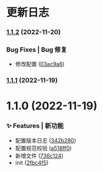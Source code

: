# 更新日志 


### [1.1.2](https://gitee.com/cyq13/cz-utils/compare/v1.1.1...v1.1.2) (2022-11-20)


###   Bug Fixes | Bug 修复

* 修改配置 ([03ac9a6](https://gitee.com/cyq13/cz-utils/commit/03ac9a642784db27ee3c273059b91172906e1add))

### [1.1.1](https://gitee.com/cyq13/cz-utils/compare/v1.1.0...v1.1.1) (2022-11-19)

# 1.1.0 (2022-11-19)


### ✨ Features | 新功能

* 配置版本日志 ([342b280](https://gitee.com/cyq13/cz-utils/commit/342b280))
* 配置规范校验 ([a518ff0](https://gitee.com/cyq13/cz-utils/commit/a518ff0))
* 新增文件 ([736c124](https://gitee.com/cyq13/cz-utils/commit/736c124))
* init ([2fbc4f5](https://gitee.com/cyq13/cz-utils/commit/2fbc4f5))



